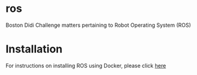 # ros
Boston Didi Challenge matters pertaining to Robot Operating System (ROS)

# Installation
For instructions on installing ROS using Docker, please click [here]()